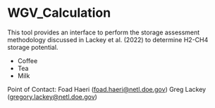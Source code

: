 # WGV_Calculation
This tool provides an interface to perform the storage assessment methodology discussed in Lackey et al. (2022) to determine H2-CH4 storage potential.


<ul>
  <li>Coffee</li>
  <li>Tea</li>
  <li>Milk</li>
</ul>

Point of Contact:
Foad Haeri (foad.haeri@netl.doe.gov)
Greg Lackey (gregory.lackey@netl.doe.gov)
